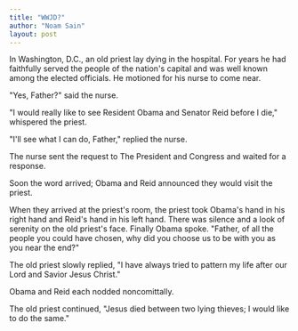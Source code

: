 ```yaml
---
title: "WWJD?"
author: "Noam Sain"
layout: post
---
```


In Washington, D.C., an old priest lay dying in the hospital. For years he had faithfully served the people of the nation's capital and was well known among the elected officials. He motioned for his nurse to come near.

"Yes, Father?" said the nurse.

"I would really like to see Resident Obama and Senator Reid before I die," whispered the priest.

"I'll see what I can do, Father," replied the nurse.

The nurse sent the request to The President and Congress and waited for a response.

Soon the word arrived; Obama and Reid announced they would visit the priest.

When they arrived at the priest's room, the priest took Obama's hand in his right hand and Reid's hand in his left hand. There was silence and a look of serenity on the old priest's face. Finally Obama spoke. "Father, of all the people you could have chosen, why did you choose us to be with you as you near the end?"

The old priest slowly replied, "I have always tried to pattern my life after our Lord and Savior Jesus Christ."

Obama and Reid each nodded noncomittally.

The old priest continued, "Jesus died between two lying thieves; I would like to do the same."
